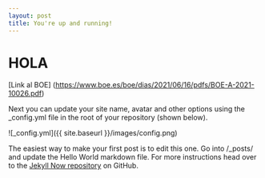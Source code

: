 ```yaml
---
layout: post
title: You're up and running!
---
```

# HOLA

[Link al BOE] (https://www.boe.es/boe/dias/2021/06/16/pdfs/BOE-A-2021-10026.pdf)

Next you can update your site name, avatar and other options using the _config.yml file in the root of your repository (shown below).

![_config.yml]({{ site.baseurl }}/images/config.png)

The easiest way to make your first post is to edit this one. Go into /_posts/ and update the Hello World markdown file. For more instructions head over to the [Jekyll Now repository](https://github.com/barryclark/jekyll-now) on GitHub.

